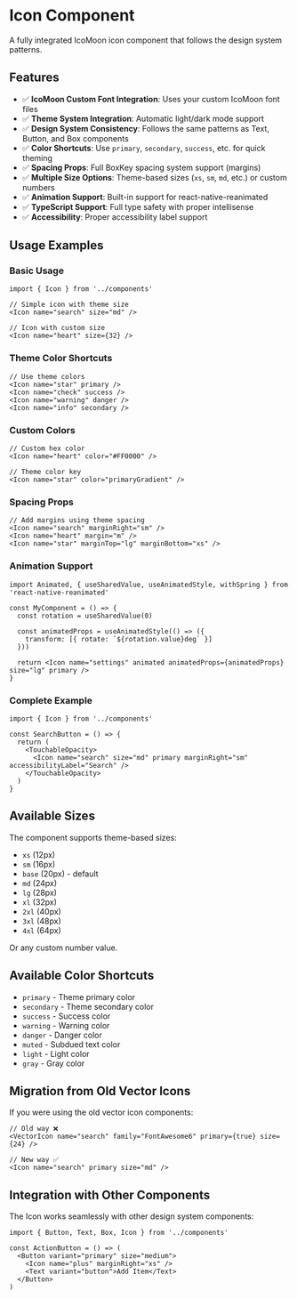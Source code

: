 # Icon Component

A fully integrated IcoMoon icon component that follows the design system patterns.

## Features

- ✅ **IcoMoon Custom Font Integration**: Uses your custom IcoMoon font files
- ✅ **Theme System Integration**: Automatic light/dark mode support
- ✅ **Design System Consistency**: Follows the same patterns as Text, Button, and Box components
- ✅ **Color Shortcuts**: Use `primary`, `secondary`, `success`, etc. for quick theming
- ✅ **Spacing Props**: Full BoxKey spacing system support (margins)
- ✅ **Multiple Size Options**: Theme-based sizes (`xs`, `sm`, `md`, etc.) or custom numbers
- ✅ **Animation Support**: Built-in support for react-native-reanimated
- ✅ **TypeScript Support**: Full type safety with proper intellisense
- ✅ **Accessibility**: Proper accessibility label support

## Usage Examples

### Basic Usage

```tsx
import { Icon } from '../components'

// Simple icon with theme size
<Icon name="search" size="md" />

// Icon with custom size
<Icon name="heart" size={32} />
```

### Theme Color Shortcuts

```tsx
// Use theme colors
<Icon name="star" primary />
<Icon name="check" success />
<Icon name="warning" danger />
<Icon name="info" secondary />
```

### Custom Colors

```tsx
// Custom hex color
<Icon name="heart" color="#FF0000" />

// Theme color key
<Icon name="star" color="primaryGradient" />
```

### Spacing Props

```tsx
// Add margins using theme spacing
<Icon name="search" marginRight="sm" />
<Icon name="heart" margin="m" />
<Icon name="star" marginTop="lg" marginBottom="xs" />
```

### Animation Support

```tsx
import Animated, { useSharedValue, useAnimatedStyle, withSpring } from 'react-native-reanimated'

const MyComponent = () => {
  const rotation = useSharedValue(0)

  const animatedProps = useAnimatedStyle(() => ({
    transform: [{ rotate: `${rotation.value}deg` }]
  }))

  return <Icon name="settings" animated animatedProps={animatedProps} size="lg" primary />
}
```

### Complete Example

```tsx
import { Icon } from '../components'

const SearchButton = () => {
  return (
    <TouchableOpacity>
      <Icon name="search" size="md" primary marginRight="sm" accessibilityLabel="Search" />
    </TouchableOpacity>
  )
}
```

## Available Sizes

The component supports theme-based sizes:

- `xs` (12px)
- `sm` (16px)
- `base` (20px) - default
- `md` (24px)
- `lg` (28px)
- `xl` (32px)
- `2xl` (40px)
- `3xl` (48px)
- `4xl` (64px)

Or any custom number value.

## Available Color Shortcuts

- `primary` - Theme primary color
- `secondary` - Theme secondary color
- `success` - Success color
- `warning` - Warning color
- `danger` - Danger color
- `muted` - Subdued text color
- `light` - Light color
- `gray` - Gray color

## Migration from Old Vector Icons

If you were using the old vector icon components:

```tsx
// Old way ❌
<VectorIcon name="search" family="FontAwesome6" primary={true} size={24} />

// New way ✅
<Icon name="search" primary size="md" />
```

## Integration with Other Components

The Icon works seamlessly with other design system components:

```tsx
import { Button, Text, Box, Icon } from '../components'

const ActionButton = () => (
  <Button variant="primary" size="medium">
    <Icon name="plus" marginRight="xs" />
    <Text variant="button">Add Item</Text>
  </Button>
)
```
